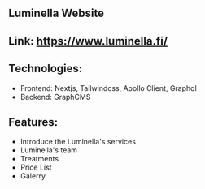 ## Luminella Website

## Link: https://www.luminella.fi/

## Technologies:
- Frontend: Nextjs, Tailwindcss, Apollo Client, Graphql 
- Backend: GraphCMS

## Features:
- Introduce the Luminella's services
- Luminella's team
- Treatments
- Price List
- Galerry
